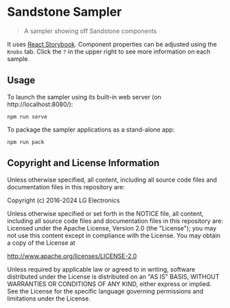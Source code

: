 # Sandstone Sampler

> A sampler showing off Sandstone components

It uses [React Storybook](https://getstorybook.io/). Component properties can be adjusted using the
`Knobs` tab. Click the `?` in the upper right to see more information on each sample.

## Usage

To launch the sampler using its built-in web server (on http://localhost:8080/):
```
npm run serve
```

To package the sampler applications as a stand-alone app:
```
npm run pack
```

## Copyright and License Information

Unless otherwise specified, all content, including all source code files and documentation files in this repository are:

Copyright (c) 2016-2024 LG Electronics

Unless otherwise specified or set forth in the NOTICE file, all content, including all source code files and documentation files in this repository are: Licensed under the Apache License, Version 2.0 (the "License"); you may not use this content except in compliance with the License. You may obtain a copy of the License at

http://www.apache.org/licenses/LICENSE-2.0

Unless required by applicable law or agreed to in writing, software distributed under the License is distributed on an "AS IS" BASIS, WITHOUT WARRANTIES OR CONDITIONS OF ANY KIND, either express or implied. See the License for the specific language governing permissions and limitations under the License.
